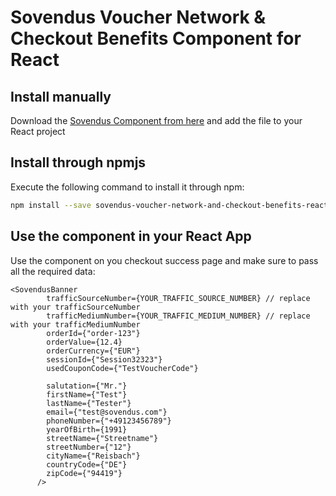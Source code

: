 # Sovendus Voucher Network & Checkout Benefits Component for React

## Install manually
Download the [Sovendus Component from here](https://raw.githubusercontent.com/Sovendus-GmbH/Sovendus-Voucher-Network-and-Checkout-Benefits-Component-for-React/main/src/SovendusVoucherNetworkAndCheckoutBenefits.tsx "download") and add the file to your React project

## Install through npmjs
Execute the following command to install it through npm:
  ```bash
  npm install --save sovendus-voucher-network-and-checkout-benefits-react
  ```

## Use the component in your React App
Use the component on you checkout success page and make sure to pass all the required data:
```
<SovendusBanner
        trafficSourceNumber={YOUR_TRAFFIC_SOURCE_NUMBER} // replace with your trafficSourceNumber
        trafficMediumNumber={YOUR_TRAFFIC_MEDIUM_NUMBER} // replace with your trafficMediumNumber
        orderId={"order-123"}
        orderValue={12.4}
        orderCurrency={"EUR"}
        sessionId={"Session32323"}
        usedCouponCode={"TestVoucherCode"}

        salutation={"Mr."}
        firstName={"Test"}
        lastName={"Tester"}
        email={"test@sovendus.com"}
        phoneNumber={"+49123456789"}
        yearOfBirth={1991}
        streetName={"Streetname"}
        streetNumber={"12"}
        cityName={"Reisbach"}
        countryCode={"DE"}
        zipCode={"94419"}
      />
```